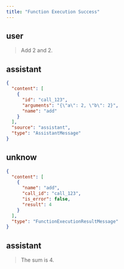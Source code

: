 ```yaml
---
title: "Function Execution Success"
---
```


## user

> Add 2 and 2.

## assistant

```json msg-metadata
{
  "content": [
    {
      "id": "call_123",
      "arguments": "{\"a\": 2, \"b\": 2}",
      "name": "add"
    }
  ],
  "source": "assistant",
  "type": "AssistantMessage"
}
```

## unknow

```json msg-metadata
{
  "content": [
    {
      "name": "add",
      "call_id": "call_123",
      "is_error": false,
      "result": 4
    }
  ],
  "type": "FunctionExecutionResultMessage"
}
```

## assistant

> The sum is 4.
